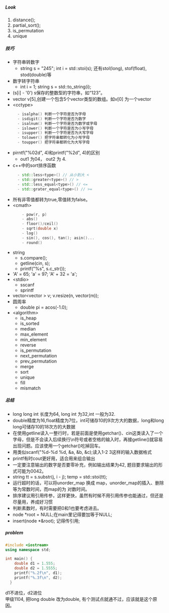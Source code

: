 ##### Look
1. distance();
2. partial_sort();
3. is_permutation
4. unique

##### 技巧
- 字符串转数字
  - string s = "245";
int i = std::stoi(s); 还有stol(long), stof(float), stod(double)等
- 数字转字符串
  - int i = 1; string s = std::to_string(i);
- (s[i] - '0') s保存的整数型的字符串，如“123”。
- vector<int> v[5],创建一个包含5个vector<int>类型的数组。如v[0] 为一个vector<int>
- \<cctype\> 
  ```cpp
    - isalpha() 判断一个字符是否为字母
    - isdigit() 判断一个字符是否为数字
    - isalnum() 判断一个字符是否为数字或字母
    - islower() 判断一个字符是否为小写字母
    - isupper() 判断一个字符是否为大写字母
    - tolower() 把字符串都转化为小写字母
    - toupper() 把字符串都转化为大写字母
  ```
- pirntf("%02d", 4)和printf("%2d", 4)的区别
    - out1 为04， out2 为 4.
- c++中的sort排序函数
  ```cpp
    - std::less<type>() // 从小到大 <
    - std::greater<type>() // >
    - std::less_equal<type>() // <=
    - std::grater_equal<type>() // >=  

  ```
- 所有非零值都转为true,零值转为false。 
- \<cmath\>
  ```cpp
      - pow(r, p)
      - abs()
      - floor()/ceil()
      - sqrt(double x)
      - log()
      - sin(), cos(), tan(); asin()...
      - round()
  ```
- string
    - s.compare();
    - getline(cin, s);
    - printf("%s", s.c_str());
- 'A' = 65; 'a' = 97;  'A' + 32 = 'a';
- \<stdio\>
    - sscanf
    - sprintf 
- vector<vector<int> > v; v.resize(n, vector<int>(m));
- 圆周率
    - double pi = acos(-1.0);
- \<algorithm\>
  - is_heap
  - is_sorted
  - median
  - max_element
  - min_element
  - reverse
  - is_permutation
  - next_permutation
  - prev_permutation
  - merge
  - sort
  - unique
  - fill
  - mismatch

##### 总结
- long long int 长度为64, long int 为32,int 一般为32.
- double精度为16,float精度为7位，int可储存10的9次方大的数据，long和long long可储存10的18次方的大数据 
- 在使用getline读入一整行时，若是前面是使用getchar()、cin这类读入了一个字母，但是不会读入后续换行\n符号或者空格的输入时，再接getline()就容易出现问题。应该使用一个getchar()吃掉回车。
- 用类似scanf("%d-%d %d, &a, &b, &c);读入1-2 3这样的输入数据格式
- printf有时cout更好用，适合用来组合输出
- 一定要注意输出的数字是否要零补充，例如输出结果为42, 题目要求输出的形式可能为0042。
- string tt = s.substr(j, i - j); temp = std::stoi(tt);
- 运行超时的话，可以将unorder_map 换成 map，unorder_map的插入、删除等为常数时间，而map的为 对数时间。
- 排序建议用引用传参，这样更快，虽然有时候不用引用传参也能通过，但还是尽量用，养成好习惯
- 判断素数时，有时需要把0和1也要考虑进去。
- node *root = NULL;在main里记得要加等于NULL;
- insert(node *&root); 记得传引用;

##### problem

```cpp
#include <iostream>
using namespace std;

int main() {
    double d1 = 1.555;
    double d2 = 1.5555;
    printf("%.2f\n", d1);
    printf("%.3f\n", d2);
  }
```
d1不进位，d2进位  
甲级1104, 把long double 改为double, 有个测试点就通不过，应该就是这个原因。
